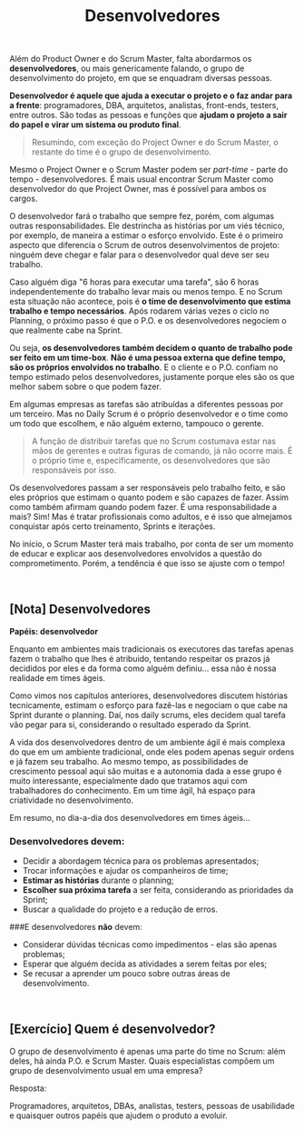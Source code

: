 <div align="center">

# Desenvolvedores

</div>

<br>

Além do Product Owner e do Scrum Master, falta abordarmos os **desenvolvedores**, ou mais genericamente falando, o grupo de desenvolvimento do projeto, em que se enquadram diversas pessoas.

**Desenvolvedor é aquele que ajuda a executar o projeto e o faz andar para a frente**: programadores, DBA, arquitetos, analistas, front-ends, testers, entre outros. São todas as pessoas e funções que **ajudam o projeto a sair do papel e virar um sistema ou produto final**.

> Resumindo, com exceção do Project Owner e do Scrum Master, o restante do time é o grupo de desenvolvimento.

Mesmo o Project Owner e o Scrum Master podem ser *part-time* - parte do tempo - desenvolvedores. É mais usual encontrar Scrum Master 
como desenvolvedor do que Project Owner, mas é possível para ambos os cargos.

O desenvolvedor fará o trabalho que sempre fez, porém, com algumas outras responsabilidades. Ele destrincha as histórias por um viés técnico, por exemplo, de maneira a estimar o esforço envolvido. Este é o primeiro aspecto que diferencia o Scrum de outros desenvolvimentos de projeto: ninguém deve chegar e falar para o desenvolvedor qual deve ser seu trabalho. 

Caso alguém diga "6 horas para executar uma tarefa", são 6 horas independentemente do trabalho levar mais ou menos tempo. E no Scrum esta situação não acontece, pois é **o time de desenvolvimento que estima trabalho e tempo necessários**. Após rodarem várias vezes o ciclo no Planning, o próximo passo é que o P.O. e os desenvolvedores negociem o que realmente cabe na Sprint.

Ou seja, **os desenvolvedores também decidem o quanto de trabalho pode ser feito em um time-box**. **Não é uma pessoa externa que define tempo, são os próprios envolvidos no trabalho**. E o cliente e o P.O. confiam no tempo estimado pelos desenvolvedores, justamente porque eles são os que melhor sabem sobre o que podem fazer.

Em algumas empresas as tarefas são atribuídas a diferentes pessoas por um terceiro. Mas no Daily Scrum é o próprio desenvolvedor e o time como um todo que escolhem, e não alguém externo, tampouco o gerente.

> A função de distribuir tarefas que no Scrum costumava estar nas mãos de gerentes e outras figuras de comando, já não ocorre mais. É o próprio time e, especificamente, os desenvolvedores que são responsáveis por isso.

Os desenvolvedores passam a ser responsáveis pelo trabalho feito, e são eles próprios que estimam o quanto podem e são capazes de fazer. Assim como também afirmam quando podem fazer. É uma responsabilidade a mais? Sim! Mas é tratar profissionais como adultos, e é isso que almejamos conquistar após certo treinamento, Sprints e iterações.

No início, o Scrum Master terá mais trabalho, por conta de ser um momento de educar e explicar aos desenvolvedores envolvidos a questão do comprometimento. Porém, a tendência é que isso se ajuste com o tempo!

<br>

## [Nota] Desenvolvedores

**Papéis: desenvolvedor**

Enquanto em ambientes mais tradicionais os executores das tarefas apenas fazem o trabalho que lhes é atribuido, tentando respeitar os prazos já decididos por eles e da forma como alguém definiu... essa não é nossa realidade em times ágeis.

Como vimos nos capítulos anteriores, desenvolvedores discutem histórias tecnicamente, estimam o esforço para fazê-las e negociam o que cabe na Sprint durante o planning. Daí, nos daily scrums, eles decidem qual tarefa vão pegar para si, considerando o resultado esperado da Sprint.

A vida dos desenvolvedores dentro de um ambiente ágil é mais complexa do que em um ambiente tradicional, onde eles podem apenas seguir ordens e já fazem seu trabalho. Ao mesmo tempo, as possibilidades de crescimento pessoal aqui são muitas e a autonomia dada a esse grupo é muito interessante, especialmente dado que tratamos aqui com trabalhadores do conhecimento. Em um time ágil, há espaço para criatividade no desenvolvimento.

Em resumo, no dia-a-dia dos desenvolvedores em times ágeis... 

### Desenvolvedores **devem**:

- Decidir a abordagem técnica para os problemas apresentados;
- Trocar informações e ajudar os companheiros de time;
- **Estimar as histórias** durante o planning;
- **Escolher sua próxima tarefa** a ser feita, considerando as prioridades da Sprint;
- Buscar a qualidade do projeto e a redução de erros.

###E desenvolvedores **não** devem:

- Considerar dúvidas técnicas como impedimentos - elas são apenas problemas;
- Esperar que alguém decida as atividades a serem feitas por eles;
- Se recusar a aprender um pouco sobre outras áreas de desenvolvimento.

<br>

## [Exercício] Quem é desenvolvedor?

O grupo de desenvolvimento é apenas uma parte do time no Scrum: além deles, há ainda P.O. e Scrum Master. Quais especialistas compõem um grupo de desenvolvimento usual em uma empresa?

Resposta: <br>

Programadores, arquitetos, DBAs, analistas, testers, pessoas de usabilidade e quaisquer outros papéis que ajudem o produto a evoluir.
